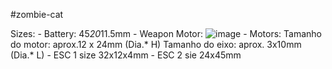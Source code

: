 #zombie-cat


Sizes:
	- Battery:  45*20*11.5mm
	- Weapon Motor: ![image](https://github.com/user-attachments/assets/b7e85d88-50e0-481c-9381-31ef681a2d9d)
	- Motors: 
		Tamanho do motor: aprox.12 x 24mm (Dia.* H)
		Tamanho do eixo: aprox. 3x10mm (Dia.* L)
	- ESC 1 size
		32x12x4mm
	- ESC 2 sie
		24x45mm 
